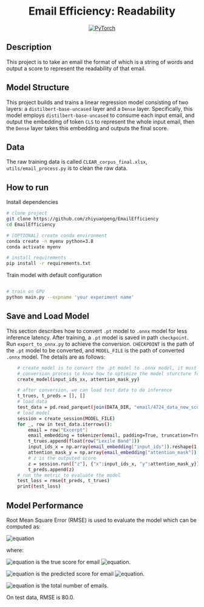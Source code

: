 <div align="center">

# Email Efficiency: Readability

<a href="https://pytorch.org/get-started/locally/"><img alt="PyTorch" src="https://img.shields.io/badge/PyTorch-ee4c2c?logo=pytorch&logoColor=white"></a>

</div>

## Description

This project is to take an email the format of which is a string of words and output a score to represent the readability of that email.

## Model Structure

This project builds and trains a linear regression model consisting of two layers: a `distilbert-base-uncased` layer and a `Dense` layer. Specifically, this model employs `distilbert-base-uncased` to consume each input email, and output the embedding of token `CLS` to represent the whole input email, then the `Dense` layer takes this embedding and outputs the final score.

## Data

The raw training data is called `CLEAR_corpus_final.xlsx`, `utils/email_process.py` is to clean the raw data. 

## How to run

Install dependencies

```bash
# clone project
git clone https://github.com/zhiyuanpeng/EmailEfficiency
cd EmailEfficiency

# [OPTIONAL] create conda environment
conda create -n myenv python=3.8
conda activate myenv

# install requirements
pip install -r requirements.txt
```

Train model with default configuration

```bash

# train on GPU
python main.py --expname 'your experiment name'
```

## Save and Load Model

This section describes how to convert `.pt` model to `.onnx` model for less inference latency. After training, a `.pt` model is saved in path `checkpoint`. Run `export_to_onnx.py` to achieve the conversion. `CHECKPOINT` is the path of the `.pt` model to be converted, and `MODEL_FILE` is the path of converted `.onnx` model. The details are as follows:

```bash
    # create_model is to convert the .pt model to .onnx model, it must take a real input for the
    # conversion process to know how to optimize the model sturcture for .onnx model
    create_model(input_ids_xx, attention_mask_yy)

    # after conversion, we can load test data to do inference
    t_trues, t_preds = [], []
    # load data
    test_data = pd.read_parquet(join(DATA_DIR, "email/4724_data_new_score/processed/test.parquet"))
    # load model
    session = create_session(MODEL_FILE)
    for _, row in test_data.iterrows():
        email = row["Excerpt"]
        email_embedding = tokenizer(email, padding=True, truncation=True, max_length=512)
        t_trues.append(float(row["Lexile Band"]))
        input_ids_x = np.array(email_embedding["input_ids"]).reshape(1, -1)
        attention_mask_y = np.array(email_embedding["attention_mask"]).reshape(1, -1)
        # z is the outputed score
        z = session.run(["z"], {"x":input_ids_x, "y":attention_mask_y})[0].reshape(-1)[0]*1000
        t_preds.append(z)
    # run the metric to evaluate the model
    test_loss = rmse(t_preds, t_trues)
    print(test_loss)
```

## Model Performance

Root Mean Square Error (RMSE) is used to evaluate the model which can be computed as:

![equation](https://latex.codecogs.com/svg.image?RMSE%20=%20%5Csqrt%7B%5Cfrac%7B%5Csum_%7Bi=1%7D%5E%7Bi=N%7D(y_%7Bi%7D-y_%7Bi%7D%5E%7Bpred%7D)%5E%7B2%7D%7D%7BN%7D%7D)

where:

![equation](https://latex.codecogs.com/svg.image?y_%7Bi%7D) is the true score for email ![equation](https://latex.codecogs.com/svg.image?i).

![equation](https://latex.codecogs.com/svg.image?y_%7Bi%7D%5E%7Bpred%7D) is the predicted score for email ![equation](https://latex.codecogs.com/svg.image?i).

![equation](https://latex.codecogs.com/svg.image?N) is the total number of emails.

On test data, RMSE is 80.0.
